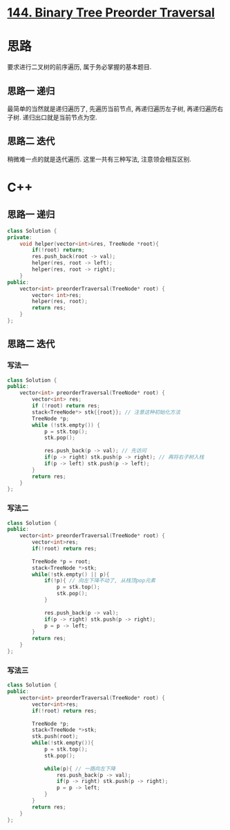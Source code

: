 # [144. Binary Tree Preorder Traversal](https://leetcode.com/problems/binary-tree-preorder-traversal/)
# 思路 
要求进行二叉树的前序遍历, 属于务必掌握的基本题目.
## 思路一 递归
最简单的当然就是递归遍历了, 先遍历当前节点, 再递归遍历左子树, 再递归遍历右子树. 递归出口就是当前节点为空.

## 思路二 迭代
稍微难一点的就是迭代遍历. 这里一共有三种写法, 注意领会相互区别.

# C++
## 思路一 递归
``` C++
class Solution {
private:
    void helper(vector<int>&res, TreeNode *root){
        if(!root) return;
        res.push_back(root -> val);
        helper(res, root -> left);
        helper(res, root -> right);
    }
public:
    vector<int> preorderTraversal(TreeNode* root) {
        vector< int>res;
        helper(res, root);
        return res;
    }
};
```

## 思路二 迭代

### 写法一
``` C++
class Solution {
public:
    vector<int> preorderTraversal(TreeNode* root) {
        vector<int> res;
        if (!root) return res;
        stack<TreeNode*> stk{{root}}; // 注意这种初始化方法
        TreeNode *p;
        while (!stk.empty()) {
            p = stk.top(); 
            stk.pop();
            
            res.push_back(p -> val); // 先访问
            if(p -> right) stk.push(p -> right); // 再将右子树入栈
            if(p -> left) stk.push(p -> left);
        }
        return res;
    }
};
```


### 写法二
``` C++
class Solution {
public:
    vector<int> preorderTraversal(TreeNode* root) {
        vector<int>res;
        if(!root) return res;
        
        TreeNode *p = root;
        stack<TreeNode *>stk;
        while(!stk.empty() || p){
            if(!p){ // 向左下降不动了, 从栈顶pop元素
                p = stk.top();
                stk.pop();
            }
            
            res.push_back(p -> val);
            if(p -> right) stk.push(p -> right); 
            p = p -> left;
        }
        return res;
    }
};
```


### 写法三
``` C++
class Solution {
public:
    vector<int> preorderTraversal(TreeNode* root) {
        vector<int>res;
        if(!root) return res;
        
        TreeNode *p;
        stack<TreeNode *>stk;
        stk.push(root);
        while(!stk.empty()){
            p = stk.top();
            stk.pop();
            
            while(p){ // 一路向左下降
                res.push_back(p -> val);
                if(p -> right) stk.push(p -> right); 
                p = p -> left;
            }
        }
        return res;
    }
};
```

